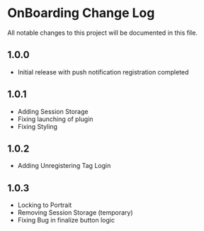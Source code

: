 # OnBoarding Change Log

All notable changes to this project will be documented in this file.

## 1.0.0

- Initial release with push notification registration completed

## 1.0.1
- Adding Session Storage
- Fixing launching of plugin
- Fixing Styling

## 1.0.2
- Adding Unregistering Tag Login

## 1.0.3
- Locking to Portrait
- Removing Session Storage (temporary)
- Fixing Bug in finalize button logic

